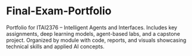# Final-Exam-Portfolio
Portfolio for ITAI2376 – Intelligent Agents and Interfaces. Includes key assignments, deep learning models, agent-based labs, and a capstone project. Organized by module with code, reports, and visuals showcasing technical skills and applied AI concepts.
